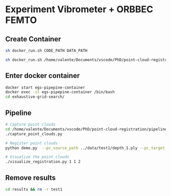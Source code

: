 # Experiment Vibrometer + ORBBEC FEMTO

## Create Container
``` bash
sh docker_run.sh CODE_PATH DATA_PATH

sh docker_run.sh /home/valente/Documents/vscode/PhD/point-cloud-registration/pipeline-multiview-point-cloud-acquisition/exhaustive-grid-search /home/valente/Documents/vscode/PhD/point-cloud-registration/pipeline-multiview-point-cloud-acquisition/data
```

## Enter docker container
```bash
docker start egs-pipepine-container
docker exec -it egs-pipepine-container /bin/bash
cd exhaustive-grid-search/
```

## Pipeline
``` bash
# Capture point clouds
cd /home/valente/Documents/vscode/PhD/point-cloud-registration/pipeline-multiview-point-cloud-acquisition/code/
./capture_point_clouds.py

# Register point clouds
python demo.py  --pc_source_path ../data/test1/depth_1.ply --pc_target_path ../data/test1/depth_2.ply

# Visualize the point clouds
./visualize_registration.py 1 1 2
```

## Remove results
``` bash
cd results && rm -r test1
```